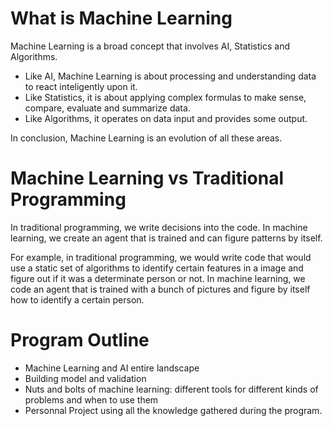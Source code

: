 # What is Machine Learning

Machine Learning is a broad concept that involves AI, Statistics and Algorithms.

- Like AI, Machine Learning is about processing and understanding data to react inteligently upon it.
- Like Statistics, it is about applying complex formulas to make sense, compare, evaluate and summarize data.
- Like Algorithms, it operates on data input and provides some output.

In conclusion, Machine Learning is an evolution of all these areas.

# Machine Learning vs Traditional Programming

In traditional programming, we write decisions into the code.
In machine learning, we create an agent that is trained and can figure patterns by itself.

For example, in traditional programming, we would write code that would use a static set of algorithms to identify certain features in a image and figure out if it was a determinate person or not. In machine learning, we code an agent that is trained with a bunch of pictures and figure by itself how to identify a certain person.

# Program Outline

- Machine Learning and AI entire landscape
- Building model and validation
- Nuts and bolts of machine learning: different tools for different kinds of problems and when to use them
- Personnal Project using all the knowledge gathered during the program.